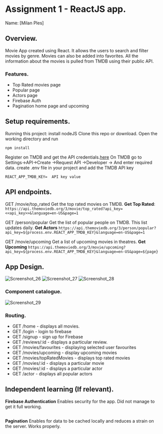 # Assignment 1 - ReactJS app.

Name: [Milan Ples]

## Overview.

Movie App created using React. It allows the users to search and filter movies by genre.
Movies can also be added into favorites. All the information about the movies is
pulled from TMDB using their public API. 

### Features.
 
+ Top Rated movies page
+ Popular page
+ Actors page
+ Firebase Auth
+ Pagination home page and upcoming

## Setup requirements.
Running this project:
install nodeJS
Clone this repo or download.
Open the working directory and run
```
npm install
```
Register on TMDB and get the API credentials.[here](https://firebase.google.com/)
On TMDB go to Settings->API->Create ->Request API ->Developer -> And enter required data.
create .env file in your project and add the TMDB API key 
```
REACT_APP_TMDB_KEY=  API key value
```

## API endpoints.

GET
/movie/top_rated
Get the top rated movies on TMDB.
**Get Top Rated**: `https://api.themoviedb.org/3/movie/top_rated?api_key=<<api_key>>&language=en-US&page=1`

GET
/person/popular
Get the list of popular people on TMDB. This list updates daily.
**Get Actors** `https://api.themoviedb.org/3/person/popular?api_key=${process.env.REACT_APP_TMDB_KEY}&language=en-US&page=1`

GET
/movie/upcoming
Get a list of upcoming movies in theatres.
**Get Upcoming** `https://api.themoviedb.org/3/movie/upcoming?api_key=${process.env.REACT_APP_TMDB_KEY}&language=en-US&page=${page}`

## App Design.

![Screenshot_26](https://user-images.githubusercontent.com/36207533/145411474-0380542a-a6a0-4462-9419-02c778af518d.png)
![Screenshot_27](https://user-images.githubusercontent.com/36207533/145411483-7138a0c4-d8e0-4a19-a914-a086037625d4.png)
![Screenshot_28](https://user-images.githubusercontent.com/36207533/145411490-14f20722-ae9f-4906-970b-986803a02f39.png)

### Component catalogue.
![Screenshot_29](https://user-images.githubusercontent.com/36207533/145411750-b737f9d0-860b-42a3-98a4-b943b7efec89.png)


### Routing.

+ GET /home - displays all movies.
+ GET /login - login to firebase
+ GET /signup - sign up for Firebase 
+ GET /reviews/:id - displays a particular review.
+ GET /movies/favourites - displaying selected user favourites
+ GET /movies/upcoming - display upcoming movies
+ GET /movies/topRatedMovies - displays top rated movies
+ GET /movies/:id - displays a particular movie
+ GET /movies/:id - displays a particular actor
+ GET /actor - displays all popular actors 

## Independent learning (If relevant).

**Firebase Authentication** Enables security for the app. Did not manage to get it full working. 
##
**Pagination** Enables for data to be cached locally and reduces a strain on the server. Works properly.
